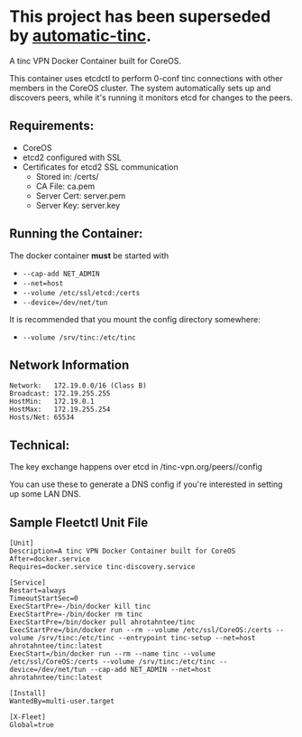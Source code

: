 # This project has been superseded by [automatic-tinc](https://github.com/Ahrotahntee/automatic-tinc).

A tinc VPN Docker Container built for CoreOS.

This container uses etcdctl to perform 0-conf tinc connections with other members in the CoreOS cluster.
The system automatically sets up and discovers peers, while it's running it monitors etcd for changes to the peers.

Requirements:
-----
* CoreOS
* etcd2 configured with SSL
* Certificates for etcd2 SSL communication
  * Stored in: /certs/
  * CA File: ca.pem
  * Server Cert: server.pem
  * Server Key: server.key

Running the Container:
------
The docker container **must** be started with

* `--cap-add NET_ADMIN`
* `--net=host`
* `--volume /etc/ssl/etcd:/certs`
* `--device=/dev/net/tun`

It is recommended that you mount the config directory somewhere:

* `--volume /srv/tinc:/etc/tinc`

Network Information
----
```
Network:   172.19.0.0/16 (Class B)
Broadcast: 172.19.255.255
HostMin:   172.19.0.1
HostMax:   172.19.255.254
Hosts/Net: 65534
```

Technical:
----------
The key exchange happens over etcd in /tinc-vpn.org/peers/<peer name>/config

You can use these to generate a DNS config if you're interested in setting up some LAN DNS.

Sample Fleetctl Unit File
-------------------------
```
[Unit]
Description=A tinc VPN Docker Container built for CoreOS
After=docker.service
Requires=docker.service tinc-discovery.service

[Service]
Restart=always
TimeoutStartSec=0
ExecStartPre=-/bin/docker kill tinc
ExecStartPre=-/bin/docker rm tinc
ExecStartPre=/bin/docker pull ahrotahntee/tinc
ExecStartPre=/bin/docker run --rm --volume /etc/ssl/CoreOS:/certs --volume /srv/tinc:/etc/tinc --entrypoint tinc-setup --net=host ahrotahntee/tinc:latest
ExecStart=/bin/docker run --rm --name tinc --volume /etc/ssl/CoreOS:/certs --volume /srv/tinc:/etc/tinc --device=/dev/net/tun --cap-add NET_ADMIN --net=host ahrotahntee/tinc:latest

[Install]
WantedBy=multi-user.target

[X-Fleet]
Global=true
```

